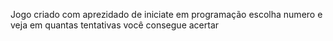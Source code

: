 Jogo criado com aprezidado de iniciate em programação escolha numero e veja em quantas tentativas você consegue acertar
